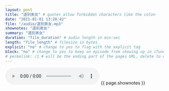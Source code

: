 ```yaml
---
layout: post
title: "道別男女" # quotes allow forbidden characters like the colon
date: "2021-01-01 13:28:42"
file: "/audio/道別男女.mp3"
shownotes: "道別男女"
summary: "道別男女"
duration: "file_duration" # audio length in min:sec
length: "file_length" # filesize in bytes
explicit: "no" # change to yes to flag with the explicit tag
block: "no" # change to yes to keep an episode from showing up in iTunes
# permalink: /1 # will be the ending part of the pages URL, delete to default to the title
---
```


<audio controls>
<source src="{{site.url}}{{site.baseurl}}{{ page.file }}" type="audio/x-mp3">
Your browser does not support the audio element.
</audio>
{{ page.shownotes }}
